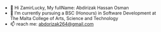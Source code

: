 
- 👋 Hi ZamirLucky, My fullName: Abdirizak Hassan Osman
- 🌱 I’m currently pursuing  a BSC (Honours) in Software Development at The Malta College of Arts, Science and Technology
- 📫 reach me: abdorizak264@gmail.com



<!--
- 🔭 I’m currently working on ...
- 🌱 I’m currently learning ...
- 👯 I’m looking to collaborate on ...
- 🤔 I’m looking for help with ...
- 💬 Ask me about ...

- 😄 Pronouns: ...
- ⚡ Fun fact: ...
-->

